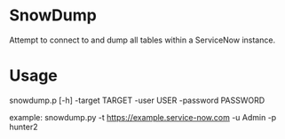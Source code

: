# SnowDump
Attempt to connect to and dump all tables within a ServiceNow instance.


# Usage
snowdump.p [-h] -target TARGET -user USER -password PASSWORD

example: snowdump.py -t https://example.service-now.com -u Admin -p hunter2
